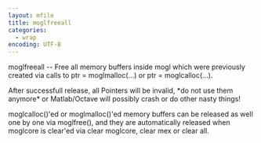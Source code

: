 ```yaml
---
layout: mfile
title: moglfreeall
categories:
  - wrap
encoding: UTF-8
---
```


moglfreeall -- Free all memory buffers inside mogl which were previously
created via calls to ptr = moglmalloc(...) or ptr = moglcalloc(...).

After successfull release, all Pointers will be invalid, \*do not use them anymore\*
or Matlab/Octave will possibly crash or do other nasty things!

moglcalloc()'ed or moglmalloc()'ed memory buffers can be released as well
one by one via moglfree(), and they are automatically released when
moglcore is clear'ed via clear moglcore, clear mex or clear all.
